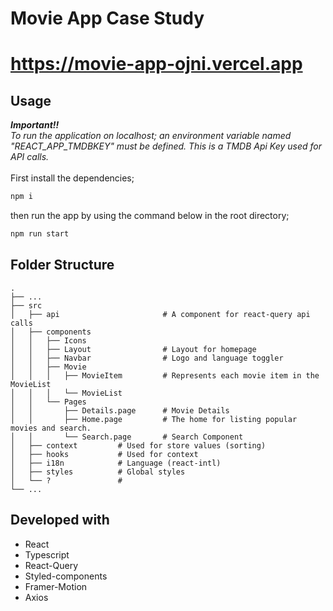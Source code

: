 # Movie App Case Study

# https://movie-app-ojni.vercel.app

## **Usage**

_**Important!!** <br>
To run the application on localhost; an environment variable named "REACT_APP_TMDBKEY" must be defined. This is a TMDB Api Key used for API calls._
<br><br>
First install the dependencies;

```sh
npm i
```

then run the app by using the command below in the root directory;

```sh
npm run start
```

## **Folder Structure**

    .
    ├── ...
    ├── src
    │   ├── api                       # A component for react-query api calls
    │   ├── components
    │   │   ├── Icons
    │   │   ├── Layout                # Layout for homepage
    │   │   ├── Navbar                # Logo and language toggler
    │   │   ├── Movie
    │   │   │   ├── MovieItem         # Represents each movie item in the MovieList
    │   │   │   └── MovieList
    │   │   └── Pages
    │   │       ├── Details.page      # Movie Details
    │   │       ├── Home.page         # The home for listing popular movies and search.
    │   │       └── Search.page       # Search Component
    │   ├── context         # Used for store values (sorting)
    │   ├── hooks           # Used for context
    │   ├── i18n            # Language (react-intl)
    │   ├── styles          # Global styles
    │   └── ?               #
    └── ...

## **Developed with**

- React
- Typescript
- React-Query
- Styled-components
- Framer-Motion
- Axios
